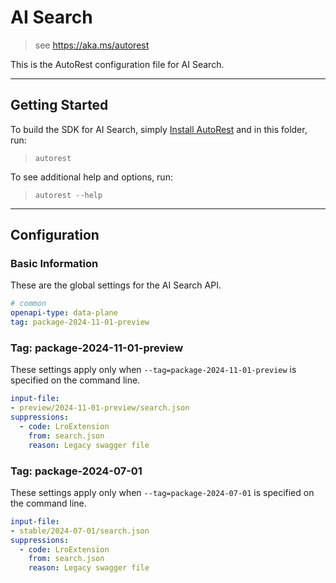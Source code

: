 # AI Search

> see https://aka.ms/autorest

This is the AutoRest configuration file for AI Search.

---

## Getting Started

To build the SDK for AI Search, simply [Install AutoRest](https://aka.ms/autorest/install) and in this folder, run:

> `autorest`

To see additional help and options, run:

> `autorest --help`
---

## Configuration

### Basic Information

These are the global settings for the AI Search API.

``` yaml
# common
openapi-type: data-plane
tag: package-2024-11-01-preview
```

### Tag: package-2024-11-01-preview

These settings apply only when `--tag=package-2024-11-01-preview` is specified on the command line.

``` yaml $(tag) == 'package-2024-11-01-preview'
input-file:
- preview/2024-11-01-preview/search.json
suppressions:
  - code: LroExtension 
    from: search.json
    reason: Legacy swagger file
```

### Tag: package-2024-07-01

These settings apply only when `--tag=package-2024-07-01` is specified on the command line.

``` yaml $(tag) == 'package-2024-07-01'
input-file:
- stable/2024-07-01/search.json
suppressions:
  - code: LroExtension 
    from: search.json
    reason: Legacy swagger file
```
